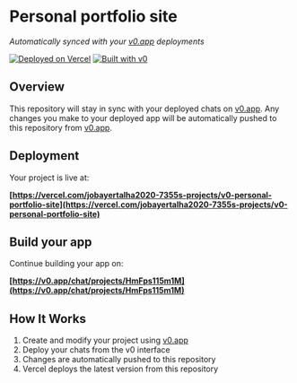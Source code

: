 # Personal portfolio site

*Automatically synced with your [v0.app](https://v0.app) deployments*

[![Deployed on Vercel](https://img.shields.io/badge/Deployed%20on-Vercel-black?style=for-the-badge&logo=vercel)](https://vercel.com/jobayertalha2020-7355s-projects/v0-personal-portfolio-site)
[![Built with v0](https://img.shields.io/badge/Built%20with-v0.app-black?style=for-the-badge)](https://v0.app/chat/projects/HmFps115m1M)

## Overview

This repository will stay in sync with your deployed chats on [v0.app](https://v0.app).
Any changes you make to your deployed app will be automatically pushed to this repository from [v0.app](https://v0.app).

## Deployment

Your project is live at:

**[https://vercel.com/jobayertalha2020-7355s-projects/v0-personal-portfolio-site](https://vercel.com/jobayertalha2020-7355s-projects/v0-personal-portfolio-site)**

## Build your app

Continue building your app on:

**[https://v0.app/chat/projects/HmFps115m1M](https://v0.app/chat/projects/HmFps115m1M)**

## How It Works

1. Create and modify your project using [v0.app](https://v0.app)
2. Deploy your chats from the v0 interface
3. Changes are automatically pushed to this repository
4. Vercel deploys the latest version from this repository
